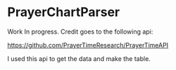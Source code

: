 # PrayerChartParser
Work In progress. 
Credit goes to the following api:

https://github.com/PrayerTimeResearch/PrayerTimeAPI

I used this api to get the data and make the table. 
